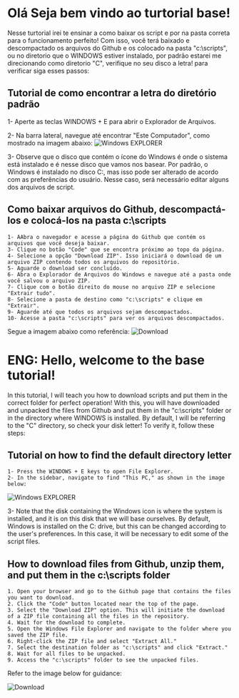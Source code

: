 
# Olá Seja bem vindo ao turtorial base!

Nesse turtorial irei te ensinar a como baixar os script e por na pasta correta para o funcionamento perfeito!
Com isso, você terá baixado e descompactado os arquivos do Github e os colocado na pasta "c:\scripts", ou no diretorio que o WINDOWS estiver instalado, por padrão estarei
me direcionando como diretorio "C", verifique no seu disco a letra! para verificar siga esses passos:

## Tutorial de como encontrar a letra do diretório padrão

1- Aperte as teclas WINDOWS + E para abrir o Explorador de Arquivos.

2- Na barra lateral, navegue até encontrar "Este Computador", como mostrado na imagem abaixo:
![Windows EXPLORER](https://i.imgur.com/ysnZjr6.png)

3- Observe que o disco que contém o ícone do Windows é onde o sistema está instalado e é nesse disco que vamos nos basear. Por padrão, o Windows é instalado no disco C:, mas isso pode ser alterado de acordo com as preferências do usuário. Nesse caso, será necessário editar alguns dos arquivos de script.



## Como baixar arquivos do Github, descompactá-los e colocá-los na pasta c:\scripts

```
1- AAbra o navegador e acesse a página do Github que contém os arquivos que você deseja baixar.
3- Clique no botão "Code" que se encontra próximo ao topo da página.
4- Selecione a opção "Download ZIP". Isso iniciará o download de um arquivo ZIP contendo todos os arquivos do repositório.
5- Aguarde o download ser concluído.
6- Abra o Explorador de Arquivos do Windows e navegue até a pasta onde você salvou o arquivo ZIP.
7- Clique com o botão direito do mouse no arquivo ZIP e selecione "Extrair tudo".
8- Selecione a pasta de destino como "c:\scripts" e clique em "Extrair".
9- Aguarde até que todos os arquivos sejam descompactados.
10- Acesse a pasta "c:\scripts" para ver os arquivos descompactados.
```

Segue a imagem abaixo como referência:
![Download](https://i.imgur.com/MddOaJm.gif)

# ENG: Hello, welcome to the base tutorial!

In this tutorial, I will teach you how to download scripts and put them in the correct folder for perfect operation! With this, you will have downloaded and unpacked the files from Github and put them in the "c:\scripts" folder or in the directory where WINDOWS is installed. By default, I will be referring to the "C" directory, so check your disk letter! To verify it, follow these steps:

## Tutorial on how to find the default directory letter

```
1- Press the WINDOWS + E keys to open File Explorer.
2- In the sidebar, navigate to find "This PC," as shown in the image below:
```
![Windows EXPLORER](https://i.imgur.com/ysnZjr6.png)

3- Note that the disk containing the Windows icon is where the system is installed, and it is on this disk that we will base ourselves. By default, Windows is installed on the C: drive, but this can be changed according to the user's preferences. In this case, it will be necessary to edit some of the script files.

## How to download files from Github, unzip them, and put them in the c:\scripts folder

```
1. Open your browser and go to the Github page that contains the files you want to download.
2. Click the "Code" button located near the top of the page.
3. Select the "Download ZIP" option. This will initiate the download of a ZIP file containing all the files in the repository.
4. Wait for the download to complete.
5. Open the Windows File Explorer and navigate to the folder where you saved the ZIP file.
6. Right-click the ZIP file and select "Extract All."
7. Select the destination folder as "c:\scripts" and click "Extract."
8. Wait for all files to be unpacked.
9. Access the "c:\scripts" folder to see the unpacked files.
```

Refer to the image below for guidance:

![Download](https://i.imgur.com/MddOaJm.gif)
